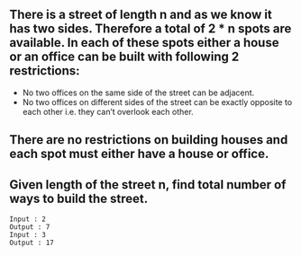 ## There is a street of length n and as we know it has two sides. Therefore a total of 2 * n spots are available. In each of these spots either a house or an office can be built with following 2 restrictions:
-  No two offices on the same side of the street can be adjacent.
- No two offices on different sides of the street can be exactly opposite to each other i.e. they can’t overlook each other.
## There are no restrictions on building houses and each spot must either have a house or office.
## Given length of the street n, find total number of ways to build the street.

```
Input : 2
Output : 7
Input : 3
Output : 17
```
